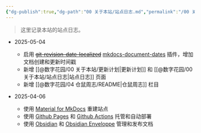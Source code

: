 ```yaml
---
{"dg-publish":true,"dg-path":"00 关于本站/站点日志.md","permalink":"/00 关于本站/站点日志/","created":"2025-05-03","updated":"2025-08-03"}
---
```



> 这里记录本站的站点日志。

- 2025-05-04
	- 启用 ~~[git-revision-date-localized](https://timvink.github.io/mkdocs-git-revision-date-localized-plugin/)~~ [mkdocs-document-dates](https://github.com/jaywhj/mkdocs-document-dates) 插件，增加文档创建和更新时间戳
	- 新增 [[@数字花园/00 关于本站/更新计划\|更新计划]] 和 [[@数字花园/00 关于本站/站点日志\|站点日志]] 页面
	- 新增 [[@数字花园/04 仓鼠周志/README\|仓鼠周志]] 栏目

- 2025-04-06
	- 使用 [Material for MkDocs](https://squidfunk.github.io/mkdocs-material/) 重建站点
	- 使用 [Github Pages](https://pages.github.com/) 和 [Github Actions](https://github.com/features/actions) 托管和自动部署
	- 使用 [Obsidian](https://obsidian.md/) 和 [Obsidian Enveloppe](https://enveloppe.ovh/) 管理和发布文档